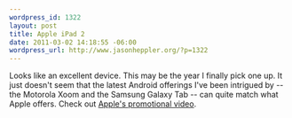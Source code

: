 ```yaml
--- 
wordpress_id: 1322
layout: post
title: Apple iPad 2
date: 2011-03-02 14:18:55 -06:00
wordpress_url: http://www.jasonheppler.org/?p=1322
---
```

Looks like an excellent device. This may be the year I finally pick one up. It just doesn't seem that the latest Android offerings I've been intrigued by -- the Motorola Xoom and the Samsung Galaxy Tab -- can quite match what Apple offers. Check out <a href="http://www.apple.com/ipad/#video">Apple's promotional video</a>.

